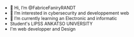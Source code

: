 - 👋 Hi, I’m @FabriceFaniryRANDT
- 👀 I’m interested in cybersecurity and developpement web
- 🌱 I’m currently learning an Electronic and informatic
- Student's LIPSS ANKATSO UNIVERSITY
- I'm web developper and Design 
  
<!---
FabriceFaniryRANDT/FabriceFaniryRANDT is a ✨ special ✨ repository because its `README.md` (this file) appears on your GitHub profile.
You can click the Preview link to take a look at your changes.
--->
